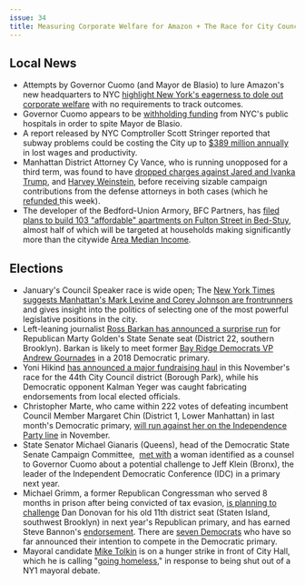 ```yaml
---
issue: 34
title: Measuring Corporate Welfare for Amazon + The Race for City Council Speaker
---
```


## Local News
-   Attempts by Governor Cuomo (and Mayor de Blasio) to lure Amazon's new headquarters to NYC [highlight New York's eagerness to dole out corporate welfare](http://gothamist.com/2017/10/04/maybe_amazon_doesnt_need_a_billion.php) with no requirements to track outcomes.
-   Governor Cuomo appears to be [withholding funding](https://www.nytimes.com/2017/10/02/nyregion/federal-funds-hospitals-cuomo-congress-new-york.html) from NYC's public hospitals in order to spite Mayor de Blasio.
-   A report released by NYC Comptroller Scott Stringer reported that subway problems could be costing the City up to [$389 million annually](https://comptroller.nyc.gov/newsroom/comptroller-stringer-subway-delays-hit-city-economy-cost-workers-and-business-nearly-400-million-each-year/) in lost wages and productivity.
-   Manhattan District Attorney Cy Vance, who is running unopposed for a third term, was found to have [dropped charges against Jared and Ivanka Trump](https://www.propublica.org/article/ivanka-donald-trump-jr-close-to-being-charged-felony-fraud?utm_campaign=sprout&utm_medium=social&utm_source=sprout&utm_content=1507114757), and [Harvey Weinstein](http://www.nydailynews.com/new-york/manhattan/harvey-weinstein-lawyer-allegedly-donated-10g-manhattan-da-article-1.3544121), before receiving sizable campaign contributions from the defense attorneys in both cases (which he [refunded ](https://therealdeal.com/2017/10/05/manhattan-da-quietly-returned-trump-attorneys-32000-campaign-donation-as-journalists-asked-about-closed-trump-soho-investigation/)this week).
-   The developer of the Bedford-Union Armory, BFC Partners, has [filed plans to build 103 "affordable" apartments on Fulton Street in Bed-Stuy](https://therealdeal.com/2017/10/06/bfc-partners-files-plans-for-bed-stuy-resi-building/), almost half of which will be targeted at households making significantly more than the citywide [Area Median Income](http://www1.nyc.gov/site/hpd/about/what-is-affordable-housing.page).

## Elections
-   January's Council Speaker race is wide open; The [New York Times suggests Manhattan's Mark Levine and Corey Johnson are frontrunners](https://www.nytimes.com/2017/10/02/nyregion/council-speaker-race-new-york.html) and gives insight into the politics of selecting one of the most powerful legislative positions in the city.
-   Left-leaning journalist [Ross Barkan has announced a surprise run](https://www.villagevoice.com/2017/10/03/holy-crap-ross-barkan-is-running-for-state-senate/) for Republican Marty Golden's State Senate seat (District 22, southern Brooklyn). Barkan is likely to meet former [Bay Ridge Democrats VP Andrew Gournades](http://blog.timesunion.com/capitol/archives/277634/journalist-ross-barkan-running-for-state-senate/) in a 2018 Democratic primary.
-   Yoni Hikind [has announced a major fundraising haul](http://www.kingscountypolitics.com/yoni-hikind-files-massive-250k-war-chest-yeger-freefall/) in this November's race for the 44th City Council district (Borough Park), while his Democratic opponent Kalman Yeger was caught fabricating endorsements from local elected officials.
-   Christopher Marte, who came within 222 votes of defeating incumbent Council Member Margaret Chin (District 1, Lower Manhattan) in last month's Democratic primary, [will run against her on the Independence Party line](http://www.thelodownny.com/leslog/2017/10/christopher-marte-plans-to-run-against-council-member-chin-in-general-election.html) in November.
-   State Senator Michael Gianaris (Queens), head of the Democratic State Senate Campaign Committee,  [met with](http://www.nydailynews.com/news/politics/state-senate-big-eyes-takedown-breakaway-democrats-chief-article-1.3534975) a woman identified as a counsel to Governor Cuomo about a potential challenge to Jeff Klein (Bronx), the leader of the Independent Democratic Conference (IDC) in a primary next year.
-   Michael Grimm, a former Republican Congressman who served 8 months in prison after being convicted of tax evasion, [is planning to challenge](http://gothamist.com/2017/10/02/michael_grimm_runs_for_congress_again.php) Dan Donovan for his old 11th district seat (Staten Island, southwest Brooklyn) in next year's Republican primary, and has earned Steve Bannon's [endorsement](https://www.nytimes.com/2017/10/04/nyregion/michael-grimm-stephen-bannon-congress.html). There are [seven Democrats](https://ballotpedia.org/New_York%27s_11th_Congressional_District_election,_2018) who have so far announced their intention to compete in the Democratic primary.
-   Mayoral candidate [Mike Tolkin](https://twitter.com/tolkinformayor?lang=en) is on a hunger strike in front of City Hall, which he is calling "[going homeless](http://pix11.com/2017/10/04/candidate-for-nyc-mayor-spends-a-week-on-city-streets-to-listen-and-talk-about-plans/)," in response to being shut out of a NY1 mayoral debate.
